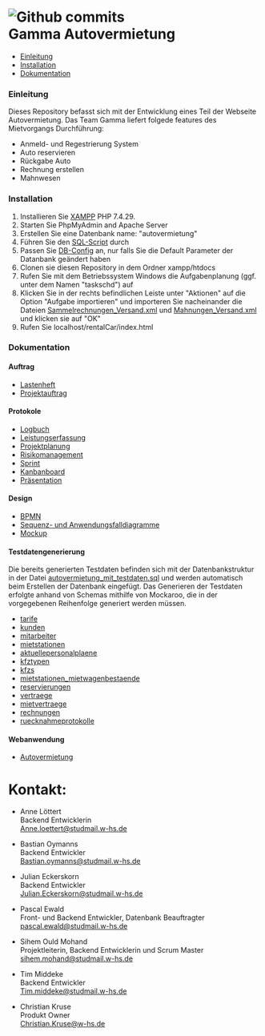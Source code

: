 ![Github commits](https://img.shields.io/github/commit-activity/w/som-ould/rentalCar) <br>
Gamma Autovermietung
====================

 * [Einleitung](#einleitung)
 * [Installation](#installation)
 * [Dokumentation](#dokumentation)
 
### Einleitung

Dieses Repository befasst sich mit der Entwicklung eines Teil der Webseite Autovermietung. Das Team Gamma liefert folgede features des Mietvorgangs Durchführung:

- Anmeld- und Regestrierung System
- Auto reservieren
- Rückgabe Auto
- Rechnung erstellen
- Mahnwesen


### Installation

1. Installieren Sie [XAMPP](https://www.apachefriends.org/de/index.html) PHP 7.4.29.
2. Starten Sie PhpMyAdmin and Apache Server
3. Erstellen Sie eine Datenbank name: "autovermietung"
4. Führen Sie den [SQL-Script](https://github.com/som-ould/rentalCar/blob/main/Database/autovermietung_mit_testdaten.sql) durch
5. Passen Sie [DB-Config](https://github.com/som-ould/rentalCar/blob/feature/database/Database/db_inc.php) an, nur falls Sie die Default Parameter der Datanbank geändert haben
6. Clonen sie diesen Repository in dem Ordner xampp/htdocs
7. Rufen Sie mit dem Betriebssystem Windows die Aufgabenplanung (ggf. unter dem Namen "taskschd") auf
8. Klicken Sie in der rechts befindlichen Leiste unter "Aktionen" auf die Option "Aufgabe importieren" und importeren Sie nacheinander die Dateien
[Sammelrechnungen_Versand.xml](https://github.com/som-ould/rentalCar/trigger/Sammelrechnungen_Versand.xml) und [Mahnungen_Versand.xml](https://github.com/som-ould/rentalCar/trigger/Mahnungen_Versand.xml) und klicken sie auf "OK"
9. Rufen Sie localhost/rentalCar/index.html 

### Dokumentation

#### Auftrag
- [Lastenheft](https://github.com/som-ould/rentalCar/blob/develop/Projektauftrag/20220403_Lastenheft_DVProjektWinfo_SS2022_Autovermietung.pdf)
- [Projektauftrag](https://github.com/som-ould/rentalCar/wiki/Projektauftrag)

#### Protokole
- [Logbuch](https://docs.google.com/document/d/1gyoO3umH7sQYfjQJlo43idK8eAwMnH-QW_iQgBw24R0/edit#)
- [Leistungserfassung](https://docs.google.com/spreadsheets/d/1pIhPirbzJjo5-i-Uyj6I9yZHlmOF9URTQR_yK-8TZAc/edit#gid=0)
- [Projektplanung](https://docs.google.com/spreadsheets/d/1pIhPirbzJjo5-i-Uyj6I9yZHlmOF9URTQR_yK-8TZAc/edit#gid=1287143819)
- [Risikomanagement](https://docs.google.com/spreadsheets/d/1pIhPirbzJjo5-i-Uyj6I9yZHlmOF9URTQR_yK-8TZAc/edit#gid=2017540598)
- [Sprint](https://github.com/som-ould/rentalCar/wiki/Projektplan---Sprints)
- [Kanbanboard](https://trello.com/b/hfhRnngV/mietvorgang-durchf%C3%BChren-und-abrechnen)
- [Präsentation](https://docs.google.com/presentation/d/1iW4qCfWezLK3xSINQNOWRDD_FVTMBnKBksKLLdLec3g/edit#slide=id.g12f74f780d8_0_646)

#### Design

- [BPMN](https://github.com/som-ould/rentalCar/wiki/BPMN)
- [Sequenz- und Anwendungsfalldiagramme](https://github.com/som-ould/rentalCar/wiki/UML)
- [Mockup](https://claritee.io/public-view/nDkaooP70sWy2DDGCRoJow%253d%253d/tree)


#### Testdatengenerierung

Die bereits generierten Testdaten befinden sich mit der Datenbankstruktur in der Datei [autovermietung_mit_testdaten.sql](https://github.com/som-ould/rentalCar/blob/main/Database/autovermietung_mit_testdaten.sql) und werden automatisch beim Erstellen der Datenbank eingefügt.
Das Generieren der Testdaten erfolgte anhand von Schemas mithilfe von Mockaroo, die in der vorgegebenen Reihenfolge generiert werden müssen.
- [tarife](https://www.mockaroo.com/845de730)
- [kunden](https://www.mockaroo.com/ff312e30)
- [mitarbeiter](https://www.mockaroo.com/0caf8e90) 
- [mietstationen](https://www.mockaroo.com/b778c940) 
- [aktuellepersonalplaene](https://www.mockaroo.com/4fdb7870)
- [kfztypen](https://www.mockaroo.com/d117be20)
- [kfzs](https://www.mockaroo.com/9c841930)
- [mietstationen_mietwagenbestaende](https://www.mockaroo.com/691aeda0)
- [reservierungen](https://www.mockaroo.com/c4a90490)
- [vertraege](https://www.mockaroo.com/03f3d9f0)
- [mietvertraege](https://www.mockaroo.com/5f4172a0)
- [rechnungen](https://www.mockaroo.com/aa9fd740)
- [ruecknahmeprotokolle](https://www.mockaroo.com/d92573c0)

#### Webanwendung
- [Autovermietung](http://localhost/rentalCar/index.php)

Kontakt:
=========

- Anne Löttert
<br>Backend Entwicklerin
<br>Anne.loettert@studmail.w-hs.de

- Bastian Oymanns 
<br>Backend Entwickler
<br>Bastian.oymanns@studmail.w-hs.de

- Julian Eckerskorn 
<br>Backend Entwickler
<br>Julian.Eckerskorn@studmail.w-hs.de

- Pascal Ewald 
<br>Front- und Backend Entwickler, Datenbank Beauftragter
<br>pascal.ewald@studmail.w-hs.de

- Sihem Ould Mohand 
<br>Projektleiterin, Backend Entwicklerin und Scrum Master
<br>sihem.mohand@studmail.w-hs.de

- Tim Middeke 
<br>Backend Entwickler
<br>Tim.middeke@studmail.w-hs.de

- Christian Kruse 
<br>Produkt Owner
<br>Christian.Kruse@w-hs.de
